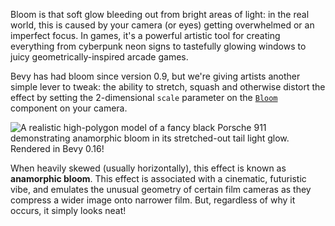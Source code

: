 Bloom is that soft glow bleeding out from bright areas of light: in the real world, this is caused by your camera (or eyes) getting overwhelmed or an imperfect focus.
In games, it's a powerful artistic tool for creating everything from cyberpunk neon signs to tastefully glowing windows to juicy geometrically-inspired arcade games.

Bevy has had bloom since version 0.9, but we're giving artists another simple lever to tweak: the ability to stretch, squash and otherwise distort the effect by setting the 2-dimensional `scale` parameter on the [`Bloom`] component on your camera.

![A realistic high-polygon model of a fancy black Porsche 911 demonstrating anamorphic bloom in its stretched-out tail light glow. Rendered in Bevy 0.16!](anamorphic-car-bloom.png)

When heavily skewed (usually horizontally), this effect is known as **anamorphic bloom**.
This effect is associated with a cinematic, futuristic vibe, and emulates the unusual geometry of certain film cameras as they compress a wider image onto narrower film.
But, regardless of why it occurs, it simply looks neat!

[`Bloom`]: https://dev-docs.bevyengine.org/bevy/core_pipeline/bloom/struct.Bloom.html
